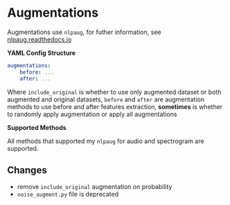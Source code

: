 # Augmentations

Augmentations use `nlpaug`, for futher information, see [nlpaug.readthedocs.io](nlpaug.readthedocs.io)

**YAML Config Structure**

```yaml
augmentations:
    before: ...
    after: ...
```

Where `include_original` is whether to use only augmented dataset or both augmented and original datasets, `before` and `after` are augmentation methods to use before and after features extraction, **sometimes** is whether to randomly apply augmentation or apply all augmentations

**Supported Methods**

All methods that supported my `nlpaug` for audio and spectrogram are supported.

## Changes

-   remove `include_original` augmentation on probability
-   `noise_augment.py` file is deprecated

